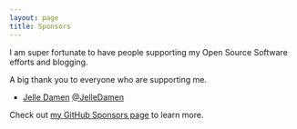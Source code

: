 ```yaml
---
layout: page
title: Sponsors
---
```


I am super fortunate to have people supporting my Open Source Software efforts and blogging.

A big thank you to everyone who are supporting me.

- [Jelle Damen](https://github.com/JelleDamen) [@JelleDamen](https://twitter.com/JelleDamen)

Check out [my GitHub Sponsors page](https://github.com/sponsors/Cheesebaron) to learn more.